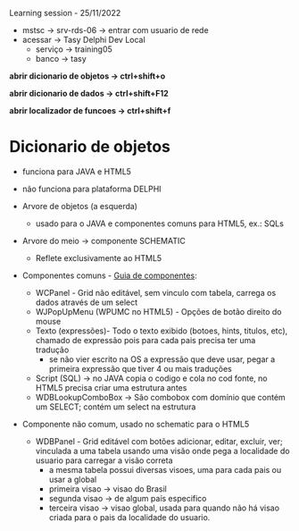 Learning session - 25/11/2022

* mstsc -> srv-rds-06 -> entrar com usuario de rede
* acessar -> Tasy Delphi Dev Local
	* serviço -> training05
	* banco -> tasy

**abrir dicionario de objetos -> ctrl+shift+o**

**abrir dicionario de dados -> ctrl+shift+F12**

**abrir localizador de funcoes -> ctrl+shift+f**

# Dicionario de objetos
* funciona para JAVA e HTML5
* não funciona para plataforma DELPHI
* Arvore de objetos (a esquerda)
	* usado para o JAVA e componentes comuns para HTML5, ex.: SQLs
* Arvore do meio -> componente SCHEMATIC
	* Reflete exclusivamente ao HTML5
	
* Componentes comuns - [Guia de componentes](https://github.com/philips-emr/tasy-framework):
	* WCPanel - Grid não editável, sem vinculo com tabela, carrega os dados através de um select
	* WJPopUpMenu (WPUMC no HTML5) - Opções de botão direito do mouse
	* Texto (expressões)- Todo o texto exibido (botoes, hints, titulos, etc), chamado de expressão pois para cada pais precisa ter uma tradução
		* se não vier escrito na OS a expressão que deve usar, pegar a primeira expressão que tiver 4 ou mais traduções
	* Script (SQL) -> no JAVA copia o codigo e cola no cod fonte, no HTML5 precisa criar uma estrutura antes
	* WDBLookupComboBox -> São combobox com domínio que contém um SELECT; contém um select na estrutura
	
	
* Componente não comum, usado no schematic para o HTML5
	* WDBPanel - Grid editável com botões adicionar, editar, excluir, ver; vinculada a uma tabela usando uma visão onde pega a localidade do usuario para carregar a visão correta
		* a mesma tabela possui diversas visoes, uma para cada pais ou usar a global
		* primeira visao -> visao do Brasil
		* segunda visao -> de algum país especifico
		* terceira visao -> visao global, usada para quando não há visao criada para o pais da localidade do usuario.
	
	
